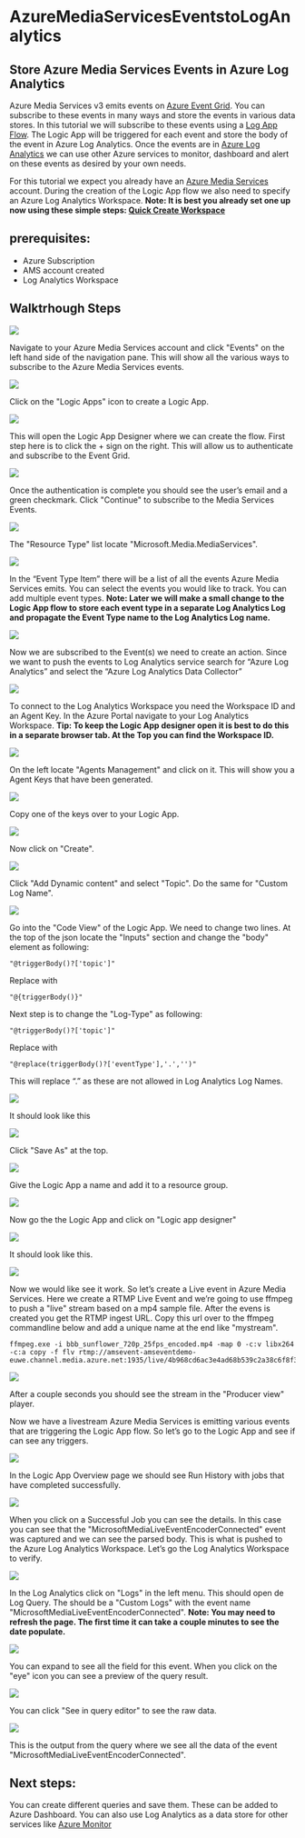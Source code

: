 # AzureMediaServicesEventstoLogAnalytics
## Store Azure Media Services Events in Azure Log Analytics

Azure Media Services v3 emits events on [Azure Event Grid](https://docs.microsoft.com/en-us/azure/media-services/latest/media-services-event-schemas). You can subscribe to these events in many ways and store the events in various data stores. In this tutorial we will subscribe to these events using a [Log App Flow](https://azure.microsoft.com/en-us/services/logic-apps/). The Logic App will be triggered for each event and store the body of the event in Azure Log Analytics. Once the events are in [Azure Log Analytics](https://docs.microsoft.com/en-us/azure/azure-monitor/learn/quick-create-workspace) we can use other Azure services to monitor, dashboard and alert on these events as desired by your own needs.

For this tutorial we expect you already have an [Azure Media Services](https://docs.microsoft.com/en-us/azure/media-services/latest/create-account-howto) account. During the creation of the Logic App flow we also need to specify an Azure Log Analytics Workspace. **Note: It is best you already set one up now using these simple steps: [Quick Create Workspace](https://docs.microsoft.com/en-us/azure/azure-monitor/learn/quick-create-workspace)**

## prerequisites:
- Azure Subscription
- AMS account created
- Log Analytics Workspace

## Walktrhough Steps
![](src/01.png)

Navigate to your Azure Media Services account and click "Events" on the left hand side of the navigation pane. This will show all the various ways to subscribe to the Azure Media Services events.


![](src/02.png)

Click on the "Logic Apps" icon to create a Logic App.


![](src/03.png)

This will open the Logic App Designer where we can create the flow. First step here is to click  the + sign on the right. This will allow us to authenticate and subscribe to the Event Grid.


![](src/04.png)

Once the authentication is complete you should see the user’s email and a green checkmark. Click "Continue" to subscribe to the Media Services Events.


![](src/05.png)

The "Resource Type" list locate "Microsoft.Media.MediaServices".


![](src/06.png)

In the “Event Type Item” there will be a list of all the events Azure Media Services emits. You can select the events you would like to track. You can add multiple event types. **Note: Later we will make a small change to the Logic App flow to store each event type in a separate Log Analytics Log and propagate the Event Type name to the Log Analytics Log name.**


![](src/07.png)

Now we are subscribed to the Event(s) we need to create an action. Since we want to push the events to Log Analytics service search for “Azure Log Analytics” and select the “Azure Log Analytics Data Collector”


![](src/08.png)

To connect to the Log Analytics Workspace you need the Workspace ID and an Agent Key. In the Azure Portal navigate to your Log Analytics Workspace. **Tip: To keep the Logic App designer open it is best to do this in a separate browser tab. At the Top you can find the Workspace ID.**


![](src/09.png)

On the left locate "Agents Management" and click on it. This will show you a Agent Keys that have been generated. 


![](src/10.png)

Copy one of the keys over to your Logic App.


![](src/11.png)

Now click on "Create".


![](src/11b.png)

Click "Add Dynamic content" and select "Topic". Do the same for "Custom Log Name".


![](src/12.png)

Go into the "Code View" of the Logic App. We need to change two lines. 
At the top of the json locate the "Inputs" section and change the "body" element as following:

```
"@triggerBody()?['topic']"
```
Replace with
```
"@{triggerBody()}"
```

Next step is to change the "Log-Type" as following:

```
"@triggerBody()?['topic']"
```

Replace with

```
"@replace(triggerBody()?['eventType'],'.','')"
```

This will replace “.” as these are not allowed in Log Analytics Log Names.


![](src/25.png)

It should look like this


![](src/13.png)

Click "Save As" at the top.


![](src/14.png)

Give the Logic App a name and add it to a resource group.


![](src/15.png)

Now go the the Logic App and click on "Logic app designer"


![](src/16.png)

It should look like this.


![](src/17.png)

Now we would like see it work. So let’s create a Live event in Azure Media Services. Here we create a RTMP Live Event and we’re going to use ffmpeg to push a "live" stream based on a mp4 sample file. After the evens is created you get the RTMP ingest URL. Copy this url over to the ffmpeg commandline below and add a unique name at the end like "mystream".
```
ffmpeg.exe -i bbb_sunflower_720p_25fps_encoded.mp4 -map 0 -c:v libx264 -c:a copy -f flv rtmp://amsevent-amseventdemo-euwe.channel.media.azure.net:1935/live/4b968cd6ac3e4ad68b539c2a38c6f8f3/mystream
```


![](src/18.png)

After a couple seconds you should see the stream in the "Producer view" player.

Now we have a livestream Azure Media Services is emitting various events that are triggering the Logic App flow. So let’s go to the Logic App and see if can see any triggers.


![](src/19.png)

In the Logic App Overview page we should see Run History with jobs that have completed successfully.


![](src/20.png)

When you click on a Successful Job you can see the details. In this case you can see that the "MicrosoftMediaLiveEventEncoderConnected" event was captured and we can see the parsed body. This is what is pushed to the Azure Log Analytics Workspace. Let’s go the Log Analytics Workspace to verify.


![](src/21.png)

In the Log Analytics click on "Logs" in the left menu. This should open de Log Query. The should be a "Custom Logs" with the event name "MicrosoftMediaLiveEventEncoderConnected". **Note: You may need to refresh the page. The first time it can take a couple minutes to see the date populate.**


![](src/22.png)

You can expand to see all the field for this event. When you click on the "eye" icon you can see a preview of the query result.


![](src/23.png)

You can click "See in query editor" to see the raw data.


![](src/24.png)

This is the output from the query where we see all the data of the event "MicrosoftMediaLiveEventEncoderConnected".

## Next steps:
You can create different queries and save them. These can be added to Azure Dashboard. You can also use Log Analytics as a data store for other services like [Azure Monitor](https://docs.microsoft.com/en-us/azure/azure-monitor/log-query/get-started-portal)
